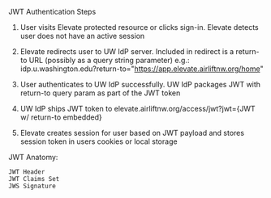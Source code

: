 




JWT Authentication Steps

1. User visits Elevate protected resource or clicks sign-in. Elevate detects user does not have an
    active session

2. Elevate redirects user to UW IdP server. Included in redirect is a return-to URL (possibly as a 
    query string parameter) 
    e.g.: idp.u.washington.edu?return-to="https://app.elevate.airliftnw.org/home"

3. User authenticates to UW IdP successfully. UW IdP packages JWT with return-to query param as 
    part of the JWT token

4. UW IdP ships JWT token to elevate.airliftnw.org/access/jwt?jwt={JWT w/ return-to embedded}

5. Elevate creates session for user based on JWT payload and stores session token in users cookies
    or local storage 


JWT Anatomy:

    JWT Header
    JWT Claims Set
    JWS Signature
